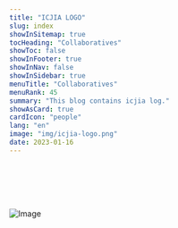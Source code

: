 ```yaml
---
title: "ICJIA LOGO"
slug: index
showInSitemap: true
tocHeading: "Collaboratives"
showToc: false
showInFooter: true
showInNav: false
showInSidebar: true
menuTitle: "Collaboratives"
menuRank: 45
summary: "This blog contains icjia log."
showAsCard: true
cardIcon: "people"
lang: "en"
image: "img/icjia-logo.png"
date: 2023-01-16
---
```

<br />
<br />
<br />
<br />

![Image](/img/icjia-logo.png)

